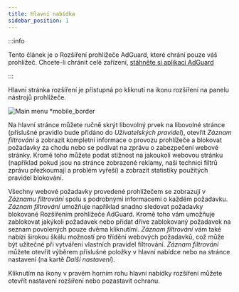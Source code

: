 ```yaml
---
title: Hlavní nabídka
sidebar_position: 1
---
```


:::info

Tento článek je o Rozšíření prohlížeče AdGuard, které chrání pouze váš prohlížeč. Chcete-li chránit celé zařízení, [stáhněte si aplikaci AdGuard](https://agrd.io/download-kb-adblock)

:::

Hlavní stránka rozšíření je přístupná po kliknutí na ikonu rozšíření na panelu nástrojů prohlížeče.

![Main menu \*mobile_border](https://cdn.adtidy.org/content/Kb/ad_blocker/browser_extension/ad_blocker_browser_extension_main.png)

Na hlavní stránce můžete ručně skrýt libovolný prvek na libovolné stránce (příslušné pravidlo bude přidáno do _Uživatelských pravidel_), otevřít _Záznam filtrování_ a zobrazit kompletní informace o provozu prohlížeče a blokovat požadavky za chodu nebo se podívat na zprávu o zabezpečení webové stránky. Kromě toho můžete podat stížnost na jakoukoli webovou stránku (například pokud jsou na stránce zobrazené reklamy, naši technici filtrů zprávu přezkoumají a problém vyřeší) a zobrazit statistiky použitých pravidel blokování.

Všechny webové požadavky provedené prohlížečem se zobrazují v _Záznamu filtrování_ spolu s podrobnými informacemi o každém požadavku. _Záznam filtrování_ umožňuje například snadno sledovat požadavky blokované Rozšířením prohlížeče AdGuard. Kromě toho vám umožňuje zablokovat jakýkoli požadavek nebo přidat dříve zablokovaný požadavek na seznam povolených pouze dvěma kliknutími. _Záznam filtrování_ vám také nabízí širokou škálu možností pro třídění webových požadavků, což může být užitečné při vytváření vlastních pravidel filtrování. _Záznam filtrování_ můžete otevřít výběrem příslušné položky v hlavní nabídce nebo na stránce nastavení (na kartě _Další nastavení_).

Kliknutím na ikony v pravém horním rohu hlavní nabídky rozšíření můžete otevřít nastavení rozšíření nebo pozastavit ochranu.
